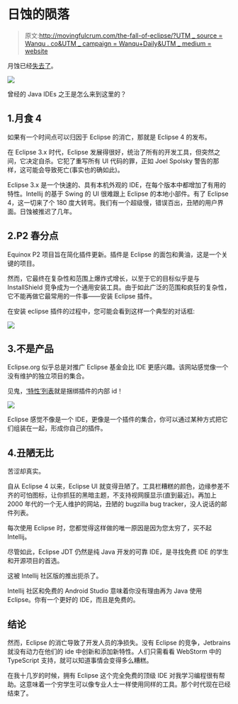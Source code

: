 # 日蚀的陨落

> 原文:[http://movingfulcrum.com/the-fall-of-eclipse/?UTM _ source = Wanqu . co&UTM _ campaign = Wanqu+Daily&UTM _ medium = website](http://movingfulcrum.com/the-fall-of-eclipse/?utm_source=wanqu.co&utm_campaign=Wanqu+Daily&utm_medium=website)

月蚀已经[失去了](https://zeroturnaround.com/rebellabs/java-tools-and-technologies-landscape-2016-trends/)。

![](../Images/d1d15b0e0d146dac29b628a09e890008.png)

曾经的 Java IDEs 之王是怎么来到这里的？

## 1.月食 4

如果有一个时间点可以归因于 Eclipse 的消亡，那就是 Eclipse 4 的发布。

在 Eclipse 3.x 时代，Eclipse 发展得很好，统治了所有的开发工具，但突然之间，它决定自杀。它犯了重写所有 UI 代码的罪，正如 Joel Spolsky 警告的那样，这可能会导致死亡(事实也的确如此)。

Eclipse 3.x 是一个快速的、具有本机外观的 IDE，在每个版本中都增加了有用的特性。Intellij 的基于 Swing 的 UI 很难跟上 Eclipse 的本地小部件。有了 Eclipse 4，这一切来了个 180 度大转弯。我们有一个超级慢，错误百出，丑陋的用户界面。日蚀被推迟了几年。

## 2.P2 春分点

Equinox P2 项目旨在简化插件更新。插件是 Eclipse 的面包和黄油，这是一个关键的项目。

然而，它最终在复杂性和范围上爆炸式增长，以至于它的目标似乎是与 InstallShield 竞争成为一个通用安装工具。由于如此广泛的范围和疯狂的复杂性，它不能再做它最常用的一件事——安装 Eclipse 插件。

在安装 eclipse 插件的过程中，您可能会看到这样一个典型的对话框:

![](../Images/f6494c9bdc057d8bffcb8813354cbcc2.png)

## 3.不是产品

Eclipse.org 似乎总是对推广 Eclipse 基金会比 IDE 更感兴趣。该网站感觉像一个没有维护的独立项目的集合。

见鬼，[‘特性’列表](https://www.eclipse.org/downloads/packages/eclipse-ide-java-developers/neonr)就是捆绑插件的内部 id！

![](../Images/c1e436691d64a168dd9a8130dc9bd8bb.png)

Eclipse 感觉不像是一个 IDE，更像是一个插件的集合，你可以通过某种方式把它们组装在一起，形成你自己的插件。

## 4.丑陋无比

苦涩却真实。

自从 Eclipse 4 以来，Eclipse UI 就变得丑陋了。工具栏糟糕的颜色，边缘参差不齐的可怕图标，让你抓狂的黑暗主题，不支持视网膜显示(直到最近)。再加上 2000 年代的一个无人维护的网站，丑陋的 bugzilla bug tracker，没人说话的邮件列表。

每次使用 Eclipse 时，您都觉得这样做的唯一原因是因为您太穷了，买不起 Intellij。

尽管如此，Eclipse JDT 仍然是纯 Java 开发的可靠 IDE，是寻找免费 IDE 的学生和开源项目的首选。

这被 Intellij 社区版的推出扼杀了。

Intellij 社区和免费的 Android Studio 意味着你没有理由再为 Java 使用 Eclipse。你有一个更好的 IDE，而且是免费的。

## 结论

然而，Eclipse 的消亡导致了开发人员的净损失。没有 Eclipse 的竞争，Jetbrains 就没有动力在他们的 ide 中创新和添加新特性。人们只需看看 WebStorm 中的 TypeScript 支持，就可以知道事情会变得多么糟糕。

在我十几岁的时候，拥有 Eclipse 这个完全免费的顶级 IDE 对我学习编程很有帮助。这意味着一个穷学生可以像专业人士一样使用同样的工具。那个时代现在已经结束了。